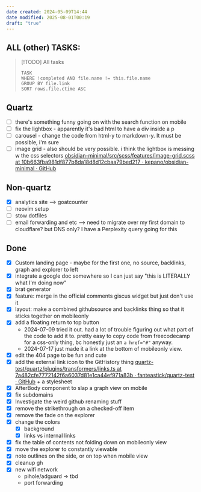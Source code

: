 ```yaml
---
date created: 2024-05-09T14:44
date modified: 2025-08-01T00:19
draft: "true"
---
```


## ALL (other) TASKS:

 > [!TODO] All tasks
> ```dataview
> TASK
> WHERE !completed AND file.name != this.file.name
> GROUP BY file.link
> SORT rows.file.ctime ASC
> ``` 

## Quartz

- [ ] there's something funny going on with the search function on mobile
- [ ] fix the lightbox - apparently it's bad html to have a div inside a p
- [ ] carousel - change the code from html-y to markdown-y. It must be possible, i'm sure
- [ ] image grid - also should be very possible. i think the lightbox is messing w the css selectors [obsidian-minimal/src/scss/features/image-grid.scss at 10b663fba981df877b8da18d8d12cbaa79bed217 · kepano/obsidian-minimal · GitHub](https://github.com/kepano/obsidian-minimal/blob/10b663fba981df877b8da18d8d12cbaa79bed217/src/scss/features/image-grid.scss#L17) 
## Non-quartz

- [x] analytics site --> goatcounter
- [ ] neovim setup
- [ ] stow dotfiles
- [ ] email forwarding and etc --> need to migrate over my first domain to cloudflare? but DNS only? I have a Perplexity query going for this

## Done
- [x] Custom landing page - maybe for the first one, no source, backlinks, graph and explorer to left
- [x] integrate a google doc somewhere so I can just say "this is LITERALLY what I'm doing now"
- [x] brat generator
- [x] feature: merge in the official comments giscus widget but just don't use it
- [x] layout: make a combined githubsource and backlinks thing so that it sticks together on mobileonly
- [x] add a floating return to top button
	- 2024-07-09 tried it out. had a lot of trouble figuring out what part of the code to add it to. pretty easy to copy code from freecodecamp for a css-only thing, bc honestly just an `a href="#"` anyway.
	- 2024-07-17 just made it a link at the bottom of mobileonly view. 
- [x] edit the 404 page to be fun and cute
- [x] add the external link icon to the GitHistory thing [quartz-test/quartz/plugins/transformers/links.ts at 7a482cfe7772142f6a6037d81e1ca44ef971a83b · fanteastick/quartz-test · GitHub](https://github.com/fanteastick/quartz-test/blob/7a482cfe7772142f6a6037d81e1ca44ef971a83b/quartz/plugins/transformers/links.ts#L68) + a stylesheet
- [x] AfterBody component to slap a graph view on mobile
- [x] fix subdomains
- [x] Investigate the weird github renaming stuff
- [x] remove the strikethrough on a checked-off item
- [x] remove the fade on the explorer
- [x] change the colors
	- [x] background
	- [x] links vs internal links
- [x] fix the table of contents not folding down on mobileonly view
- [x] move the explorer to constantly viewable
- [x] note outlines on the side, or on top when mobile view
- [x] cleanup gh
- [x] new wifi network
	- pihole/adguard -> tbd
	- port forwarding

